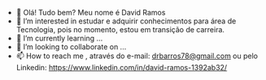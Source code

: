 - 👋 Olá! Tudo bem? Meu nome é David Ramos
- 👀 I’m interested in  estudar e adquirir conhecimentos para área de Tecnologia, pois no momento, estou em transição de carreira.
- 🌱 I’m currently learning ...
- 💞️ I’m looking to collaborate on ...
- 📫 How to reach me , através do e-mail: drbarros78@gmail.com ou pelo Linkedin:  https://www.linkedin.com/in/david-ramos-1392ab32/

<!---
drbarros78/drbarros78 is a ✨ special ✨ repository because its `README.md` (this file) appears on your GitHub profile.
You can click the Preview link to take a look at your changes.
--->
